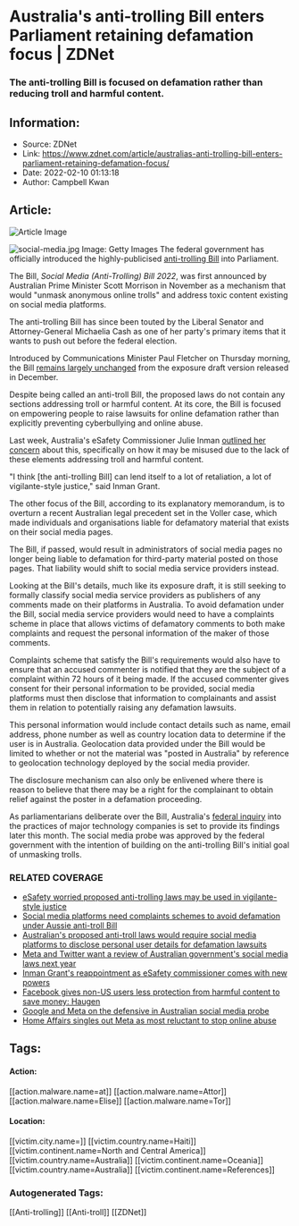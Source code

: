 # Australia's anti-trolling Bill enters Parliament retaining defamation focus | ZDNet
### The anti-trolling Bill is focused on defamation rather than reducing troll and harmful content.

## Information:
+ Source: ZDNet
+ Link: https://www.zdnet.com/article/australias-anti-trolling-bill-enters-parliament-retaining-defamation-focus/
+ Date: 2022-02-10 01:13:18
+ Author: Campbell Kwan


## Article:
![Article Image](https://www.zdnet.com/a/img/resize/5618f4d4599c45053ab29d1e7ab36788a5f4871b/2021/04/23/082f0657-50f2-4c6a-bf41-ad5d10232d23/social-media.jpg?width=770&height=578&fit=crop&auto=webp)

![social-media.jpg](https://www.zdnet.com/a/img/resize/6ca08351da457a441dc03e445f9591949512ab85/2021/04/23/082f0657-50f2-4c6a-bf41-ad5d10232d23/social-media.jpg?width=1200&fit=bounds&auto=webp)
 Image: Getty Images
 The federal government has officially introduced the highly-publicised [anti-trolling Bill](https://www.zdnet.com/article/australians-proposed-anti-troll-laws-want-to-require-social-media-platforms-to-collect-personal-details-of-users/) into Parliament.

The Bill, *Social Media (Anti-Trolling) Bill 2022*, was first announced by Australian Prime Minister Scott Morrison in November as a mechanism that would "unmask anonymous online trolls" and address toxic content existing on social media platforms.  

The anti-trolling Bill has since been touted by the Liberal Senator and Attorney-General Michaelia Cash as one of her party's primary items that it wants to push out before the federal election. 

Introduced by Communications Minister Paul Fletcher on Thursday morning, the Bill [remains largely unchanged](https://www.zdnet.com/article/australias-anti-troll-bill-wants-mandatory-complaints-scheme-for-social-media-platforms/) from the exposure draft version released in December.

Despite being called an anti-troll Bill, the proposed laws do not contain any sections addressing troll or harmful content. At its core, the Bill is focused on empowering people to raise lawsuits for online defamation rather than explicitly preventing cyberbullying and online abuse. 

Last week, Australia's eSafety Commissioner Julie Inman [outlined her concern](https://www.zdnet.com/article/esafety-worries-proposed-anti-trolling-laws-may-be-used-in-vigilante-style-justice/) about this, specifically on how it may be misused due to the lack of these elements addressing troll and harmful content.

"I think [the anti-trolling Bill] can lend itself to a lot of retaliation, a lot of vigilante-style justice," said Inman Grant.






The other focus of the Bill, according to its explanatory memorandum, is to overturn a recent Australian legal precedent set in the Voller case, which made individuals and organisations liable for defamatory material that exists on their social media pages.

The Bill, if passed, would result in administrators of social media pages no longer being liable to defamation for third-party material posted on those pages. That liability would shift to social media service providers instead. 

Looking at the Bill's details, much like its exposure draft, it is still seeking to formally classify social media service providers as publishers of any comments made on their platforms in Australia. To avoid defamation under the Bill, social media service providers would need to have a complaints scheme in place that allows victims of defamatory comments to both make complaints and request the personal information of the maker of those comments.

Complaints scheme that satisfy the Bill's requirements would also have to ensure that an accused commenter is notified that they are the subject of a complaint within 72 hours of it being made. If the accused commenter gives consent for their personal information to be provided, social media platforms must then disclose that information to complainants and assist them in relation to potentially raising any defamation lawsuits.

This personal information would include contact details such as name, email address, phone number as well as country location data to determine if the user is in Australia. Geolocation data provided under the Bill would be limited to whether or not the material was "posted in Australia" by reference to geolocation technology deployed by the social media provider.

The disclosure mechanism can also only be enlivened where there is reason to believe that there may be a right for the complainant to obtain relief against the poster in a defamation proceeding.

As parliamentarians deliberate over the Bill, Australia's [federal inquiry](https://www.zdnet.com/article/australia-to-launch-federal-probe-into-big-tech-and-the-toxic-material-on-their-platforms/) into the practices of major technology companies is set to provide its findings later this month. The social media probe was approved by the federal government with the intention of building on the anti-trolling Bill's initial goal of unmasking trolls.

### RELATED COVERAGE

* [eSafety worried proposed anti-trolling laws may be used in vigilante-style justice](https://www.zdnet.com/article/esafety-worries-proposed-anti-trolling-laws-may-be-used-in-vigilante-style-justice/)
* [Social media platforms need complaints schemes to avoid defamation under Aussie anti-troll Bill](https://www.zdnet.com/article/australias-anti-troll-bill-wants-mandatory-complaints-scheme-for-social-media-platforms/)
* [Australian's proposed anti-troll laws would require social media platforms to disclose personal user details for defamation lawsuits](https://www.zdnet.com/article/australians-proposed-anti-troll-laws-want-to-require-social-media-platforms-to-collect-personal-details-of-users/)
* [Meta and Twitter want a review of Australian government's social media laws next year](https://www.zdnet.com/article/meta-and-twitter-want-a-review-of-australian-governments-social-media-laws-next-year/)
* [Inman Grant's reappointment as eSafety commissioner comes with new powers](https://www.zdnet.com/article/inman-grants-reappointment-as-australian-esafety-commissioner-comes-with-new-powers/)
* [Facebook gives non-US users less protection from harmful content to save money: Haugen](https://www.zdnet.com/article/facebook-gives-non-us-users-less-protection-from-harmful-content-to-save-money-haugen/)
* [Google and Meta on the defensive in Australian social media probe](https://www.zdnet.com/article/google-and-meta-on-the-defensive-in-aussie-federal-social-media-probe/)
* [Home Affairs singles out Meta as most reluctant to stop online abuse](https://www.zdnet.com/article/home-affairs-singles-out-meta-as-most-reluctant-to-stop-online-abuse/)





## Tags:

#### Action:
[[action.malware.name=at]] [[action.malware.name=Attor]] [[action.malware.name=Elise]] [[action.malware.name=Tor]]

#### Location:
[[victim.city.name=]] [[victim.country.name=Haiti]] [[victim.continent.name=North and Central America]] [[victim.country.name=Australia]] [[victim.continent.name=Oceania]] [[victim.country.name=Australia]] [[victim.continent.name=References]]

### Autogenerated Tags:
[[Anti-trolling]] [[Anti-troll]] [[ZDNet]]

